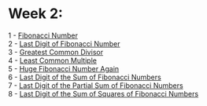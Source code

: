 # Week 2: #
1 - [Fibonacci Number](1_fibonacci_number)  
2 - [Last Digit of Fibonacci Number](2_last_digit_of_fibonacci_number)  
3 - [Greatest Common Divisor](3_greatest_common_divisor)  
4 - [Least Common Multiple](4_least_common_multiple)  
5 - [Huge Fibonacci Number Again](5_fibonacci_number_again)  
6 - [Last Digit of the Sum of Fibonacci Numbers](6_last_digit_of_the_sum_of_fibonacci_numbers)  
7 - [Last Digit of the Partial Sum of Fibonacci Numbers](7_last_digit_of_the_sum_of_fibonacci_numbers_again)  
8 - [Last Digit of the Sum of Squares of Fibonacci Numbers](8_last_digit_of_the_sum_of_squares_of_fibonacci_numbers)  